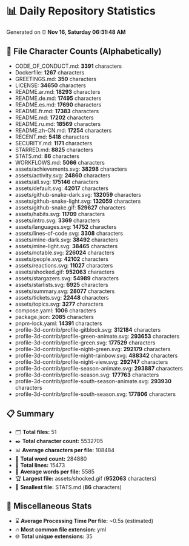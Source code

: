 # 📊 Daily Repository Statistics
Generated on ⏰ **Nov 16, Saturday 06:31:48 AM**

## 📂 File Character Counts (Alphabetically)
- CODE_OF_CONDUCT.md: **3391** characters
- Dockerfile: **1267** characters
- GREETINGS.md: **350** characters
- LICENSE: **34650** characters
- README.ar.md: **18293** characters
- README.de.md: **17495** characters
- README.es.md: **17690** characters
- README.fr.md: **17383** characters
- README.md: **17202** characters
- README.ru.md: **18569** characters
- README.zh-CN.md: **17254** characters
- RECENT.md: **5418** characters
- SECURITY.md: **1171** characters
- STARRED.md: **8825** characters
- STATS.md: **86** characters
- WORKFLOWS.md: **5066** characters
- assets/achievements.svg: **38298** characters
- assets/activity.svg: **24860** characters
- assets/all.svg: **175146** characters
- assets/default.svg: **42017** characters
- assets/github-snake-dark.svg: **132059** characters
- assets/github-snake-light.svg: **132059** characters
- assets/github-snake.gif: **529627** characters
- assets/habits.svg: **11709** characters
- assets/intro.svg: **3369** characters
- assets/languages.svg: **14752** characters
- assets/lines-of-code.svg: **3308** characters
- assets/mine-dark.svg: **38492** characters
- assets/mine-light.svg: **38465** characters
- assets/notable.svg: **226024** characters
- assets/people.svg: **42102** characters
- assets/reactions.svg: **11027** characters
- assets/shocked.gif: **952063** characters
- assets/stargazers.svg: **54989** characters
- assets/starlists.svg: **6925** characters
- assets/summary.svg: **28077** characters
- assets/tickets.svg: **22448** characters
- assets/topics.svg: **3277** characters
- compose.yaml: **1006** characters
- package.json: **2085** characters
- pnpm-lock.yaml: **14391** characters
- profile-3d-contrib/profile-gitblock.svg: **312184** characters
- profile-3d-contrib/profile-green-animate.svg: **293653** characters
- profile-3d-contrib/profile-green.svg: **177529** characters
- profile-3d-contrib/profile-night-green.svg: **292179** characters
- profile-3d-contrib/profile-night-rainbow.svg: **488342** characters
- profile-3d-contrib/profile-night-view.svg: **292747** characters
- profile-3d-contrib/profile-season-animate.svg: **293887** characters
- profile-3d-contrib/profile-season.svg: **177763** characters
- profile-3d-contrib/profile-south-season-animate.svg: **293930** characters
- profile-3d-contrib/profile-south-season.svg: **177806** characters

## 📋 Summary
- 🗂️ **Total files:** 51
- ✒️ **Total character count:** 5532705
- 📊 **Average characters per file:** 108484
- 📝 **Total word count:** 284880
- 🧾 **Total lines:** 15473
- 📐 **Average words per file:** 5585
- 🏆 **Largest file:** assets/shocked.gif (**952063** characters)
- 🥉 **Smallest file:** STATS.md (**86** characters)

## 🌟 Miscellaneous Stats
- ⌛ **Average Processing Time Per file:** ~0.5s (estimated)
- 🔥 **Most common file extension:** yml
- 🌐 **Total unique extensions:** 35
